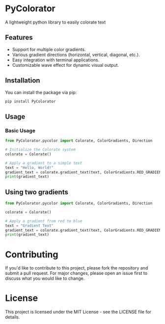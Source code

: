 # PyColorator
A lightweight python library to easily colorate text

## Features

- Support for multiple color gradients.
- Various gradient directions (horizontal, vertical, diagonal, etc.).
- Easy integration with terminal applications.
- Customizable wave effect for dynamic visual output.

## Installation

You can install the package via pip:

```bash
pip install PyColorator
```

## Usage


### Basic Usage
```python
from PyColorator.pycolor import Colorate, ColorGradients, Direction

# Initialize the Colorate system
colorate = Colorate()

# Apply a gradient to a simple text
text = "Hello, World!"
gradient_text = colorate.gradient_text(text, ColorGradients.RED_GRADIENTS)
print(gradient_text)
```

## Using two gradients
```python
from PyColorator.pycolor import Colorate, ColorGradients, Direction

colorate = Colorate()

# Apply a gradient from red to blue
text = "Gradient Text"
gradient_text = colorate.gradient_text(text, ColorGradients.RED_GRADIENTS, ColorGradients.BLUE_GRADIENTS)
print(gradient_text)
```

# Contributing
If you'd like to contribute to this project, please fork the repository and submit a pull request. For major changes, please open an issue first to discuss what you would like to change.

# License
This project is licensed under the MIT License - see the LICENSE file for details.